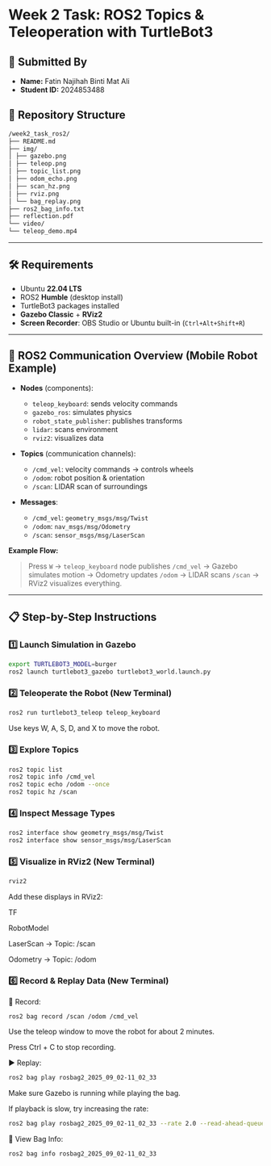 # Week 2 Task: ROS2 Topics & Teleoperation with TurtleBot3

## 🙋 Submitted By

- **Name:** Fatin Najihah Binti Mat Ali  
- **Student ID:** 2024853488

## 📁 Repository Structure

```markdown
/week2_task_ros2/
├── README.md
├── img/
│ ├── gazebo.png
│ ├── teleop.png
│ ├── topic_list.png
│ ├── odom_echo.png
│ ├── scan_hz.png
│ ├── rviz.png
│ └── bag_replay.png
├── ros2_bag_info.txt
├── reflection.pdf
└── video/
└── teleop_demo.mp4
```
---

## 🛠 Requirements

- Ubuntu **22.04 LTS**
- ROS2 **Humble** (desktop install)
- TurtleBot3 packages installed
- **Gazebo Classic** + **RViz2**
- **Screen Recorder**: OBS Studio or Ubuntu built-in (`Ctrl+Alt+Shift+R`)

---

## 🧪 ROS2 Communication Overview (Mobile Robot Example)

- **Nodes** (components):
  - `teleop_keyboard`: sends velocity commands
  - `gazebo_ros`: simulates physics
  - `robot_state_publisher`: publishes transforms
  - `lidar`: scans environment
  - `rviz2`: visualizes data

- **Topics** (communication channels):
  - `/cmd_vel`: velocity commands → controls wheels
  - `/odom`: robot position & orientation
  - `/scan`: LIDAR scan of surroundings

- **Messages**:
  - `/cmd_vel`: `geometry_msgs/msg/Twist`
  - `/odom`: `nav_msgs/msg/Odometry`
  - `/scan`: `sensor_msgs/msg/LaserScan`

**Example Flow:**

> Press `W` → `teleop_keyboard` node publishes `/cmd_vel` → Gazebo simulates motion → Odometry updates `/odom` → LIDAR scans `/scan` → RViz2 visualizes everything.

---

## 📋 Step-by-Step Instructions

### 1️⃣ Launch Simulation in Gazebo

```bash
export TURTLEBOT3_MODEL=burger
ros2 launch turtlebot3_gazebo turtlebot3_world.launch.py
```


### 2️⃣ Teleoperate the Robot (New Terminal)

```bash
ros2 run turtlebot3_teleop teleop_keyboard
```

Use keys W, A, S, D, and X to move the robot.

### 3️⃣ Explore Topics

```bash
ros2 topic list
ros2 topic info /cmd_vel
ros2 topic echo /odom --once
ros2 topic hz /scan
```

### 4️⃣ Inspect Message Types

```bash
ros2 interface show geometry_msgs/msg/Twist
ros2 interface show sensor_msgs/msg/LaserScan
```

### 5️⃣ Visualize in RViz2 (New Terminal)

```bash
rviz2
```

Add these displays in RViz2:

TF

RobotModel

LaserScan → Topic: /scan

Odometry → Topic: /odom


### 6️⃣ Record & Replay Data (New Terminal)

🔴 Record:

```bash
ros2 bag record /scan /odom /cmd_vel
```

Use the teleop window to move the robot for about 2 minutes.

Press Ctrl + C to stop recording.

▶️ Replay:

```bash
ros2 bag play rosbag2_2025_09_02-11_02_33
```

Make sure Gazebo is running while playing the bag.

If playback is slow, try increasing the rate:

```bash
ros2 bag play rosbag2_2025_09_02-11_02_33 --rate 2.0 --read-ahead-queue-size 1000
```

📄 View Bag Info:

```bash
ros2 bag info rosbag2_2025_09_02-11_02_33
```
